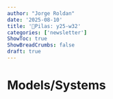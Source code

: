 ```yaml
---
author: "Jorge Roldan"
date: '2025-08-10'
title: '🔋Pilas: y25-w32'
categories: ['newsletter']
ShowToc: true
ShowBreadCrumbs: false
draft: true
---
```


# Models/Systems
